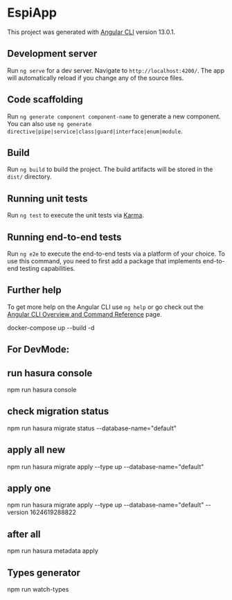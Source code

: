 # EspiApp
 

This project was generated with [Angular CLI](https://github.com/angular/angular-cli) version 13.0.1.

## Development server

Run `ng serve` for a dev server. Navigate to `http://localhost:4200/`. The app will automatically reload if you change any of the source files.

## Code scaffolding

Run `ng generate component component-name` to generate a new component. You can also use `ng generate directive|pipe|service|class|guard|interface|enum|module`.

## Build

Run `ng build` to build the project. The build artifacts will be stored in the `dist/` directory.

## Running unit tests

Run `ng test` to execute the unit tests via [Karma](https://karma-runner.github.io).

## Running end-to-end tests

Run `ng e2e` to execute the end-to-end tests via a platform of your choice. To use this command, you need to first add a package that implements end-to-end testing capabilities.

## Further help

To get more help on the Angular CLI use `ng help` or go check out the [Angular CLI Overview and Command Reference](https://angular.io/cli) page.


docker-compose up --build -d

## For DevMode:

## run hasura console
npm run hasura console
## check migration status 
npm run hasura migrate status --database-name="default"
## apply all new
npm run hasura migrate apply --type up --database-name="default"
## apply one
npm run hasura migrate apply --type up --database-name="default" --version 1624619288822
## after all
npm run hasura metadata apply

## Types generator
npm run watch-types

